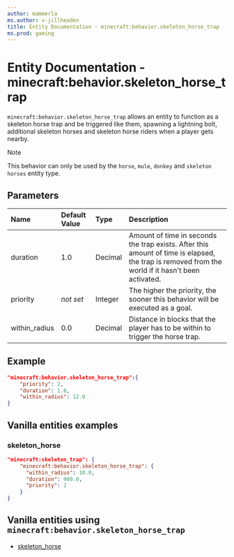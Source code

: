 ```yaml
---
author: mammerla
ms.author: v-jillheaden
title: Entity Documentation - minecraft:behavior.skeleton_horse_trap
ms.prod: gaming
---
```


# Entity Documentation - minecraft:behavior.skeleton_horse_trap

`minecraft:behavior.skeleton_horse_trap` allows an entity to function as a skeleton horse trap and be triggered like them, spawning a lightning bolt, additional skeleton horses and skeleton horse riders when a player gets nearby.

> [!NOTE]
> This behavior can only be used by the `horse`, `mule`, `donkey` and `skeleton horses` entity type.

## Parameters

|Name |Default Value  |Type  |Description  |
|:----------|:----------|:----------|:----------|
|duration| 1.0| Decimal| Amount of time in seconds the trap exists. After this amount of time is elapsed, the trap is removed from the world if it hasn't been activated. |
|priority|*not set*|Integer|The higher the priority, the sooner this behavior will be executed as a goal.|
|within_radius| 0.0| Decimal| Distance in blocks that the player has to be within to trigger the horse trap. |

## Example

```json
"minecraft:behavior.skeleton_horse_trap":{
    "priority": 2,
    "duration": 1.0,
    "within_radius": 12.0
}
```

## Vanilla entities examples

### skeleton_horse

```json
"minecraft:skeleton_trap": {
    "minecraft:behavior.skeleton_horse_trap": {
      "within_radius": 10.0,
      "duration": 900.0,
      "priority": 2
    }
}
```

## Vanilla entities using `minecraft:behavior.skeleton_horse_trap`

- [skeleton_horse](../../../../Source/VanillaBehaviorPack_Snippets/entities/skeleton_horse.md)
